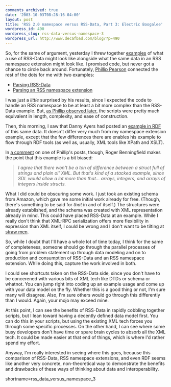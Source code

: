 ```yaml
---
comments_archived: true
date: '2003-10-03T08:28:16-04:00'
layout: post
title: 'RSS 2.0 namespace versus RSS-Data, Part 3: Electric Boogalee'
wordpress_id: 490
wordpress_slug: rss-data-versus-namespace-3
wordpress_url: http://www.decafbad.com/blog/?p=490
---
```

<p>
So, for the same of argument, yesterday I threw together
<a href="http://www.decafbad.com/blog/tech/rss_data_versus_namespace.html">examples</a>
of what a use of RSS-Data might look like alongside what
the same data in an RSS namespace extension might look like.
I promised code, but never got a chance to circle back around.
Fortunately, <a href="http://www.myelin.co.nz/post/">Phillip Pearson</a>
connected the rest of the dots for me with two examples:
</p>
<ul>
<li><a href="http://www.myelin.co.nz/post/2003/10/3/#200310031">Parsing RSS-Data</a></li>
<li><a href="http://www.myelin.co.nz/post/2003/10/3/#200310032">Parsing an RSS namespace extension</a></li>
</ul>
<p>
I was just a <i>little</i> surprised by his results, since I expected
the code to handle an RSS namespace to be at least a bit more complex
than the RSS-Data example.  But,
<a href="http://www.myelin.co.nz/post/2003/10/3/#200310033">as Phillip observed later</a>,
the scripts were pretty much equivalent in length, complexity, and
ease of construction.
</p>
<p>
Then, this morning, I saw that Danny Ayers had posted an
<a href="http://dannyayers.com/archives/001908.html">example in RDF</a>
of this same data.  It doesn't differ very much from my namespace
extension example, except that the few differences there are enables
his example to flow through RDF tools (as well as, usually, XML tools like
XPath and XSLT).
</p>
<p>
In <a href="http://www.myelin.co.nz/phil/pss/comments.php?u=2&p=200310033&link=http://www.myelin.co.nz/post/2003/10/3/#200310033">a comment</a>
on one of Phillip's posts, though, Roger Benningfield makes
the point that this example is a bit biased:
</p>
<blockquote><i>
I agree that there won't be a ton of difference between a struct full
of strings and plain ol' XML. But that's kind of a stacked example,
since SDL would allow a lot more than that... arrays, integers, and
arrays of integers inside structs.
</i></blockquote>
<p>
What I did could be obscuring some work.  I just took an existing
schema from Amazon, which gave me some initial work already for free.
(Though, there's something to be said for <i>that</i> in and of itself.)
The structures were already established, and the schema was created
with XML representation already in mind.  This could have placed
RSS-Data at an example.  While I really don't think
that XML-RPC serialization offers more flexibility in expression than
XML itself, I could be wrong and I don't want to be tilting
at <a href="http://www.nizkor.org/features/fallacies/straw-man.html">straw men</a>.  
</p>
<p>
So, while I doubt that I'll have a whole lot of time today, I think
for the same of completeness, someone should go through the parallel
processes of going from problem statement up through data modeling and
on to production and consumption of RSS-Data and an RSS namespace
extension.  While doing this, capture the work involved in both.
</p>
<p>
I could see shortcuts taken on the RSS-Data side, since you don't have
to be concerened with various bits of XML tech like DTDs or schema
or whatnot.  You can jump right into coding up an example usage and
come up with your data model on the fly.  Whether this is a good thing
or not, I'm sure many will disagree.  Also, I'm sure others would
go through this differently than I would.  Again, your mojo may
exceed mine.
</p>
<p>
At this point, I can see the benefits of RSS-Data in rapidly cobbling
together scripts, but I lean toward having a decently defined data
model first.  You can do this in your scripts, but using the existing
XML tech forces you through some specific processes.  On the other
hand, I can see where some busy developers don't have time or spare
brain cycles to absorb all the XML tech.  It could be made easier
at that end of things, which is where I'd rather spend my effort.
</p>
<p>
Anyway, I'm really interested in seeing where this goes, because
this comparison of RSS-Data, RSS namespace extensions, and even
RDF seems like another very concrete, non-theoretical way to demonstrate
the benefits and drawbacks of these ways of thinking about data
and interoperability.
</p>
<!--more-->
shortname=rss_data_versus_namespace_3
